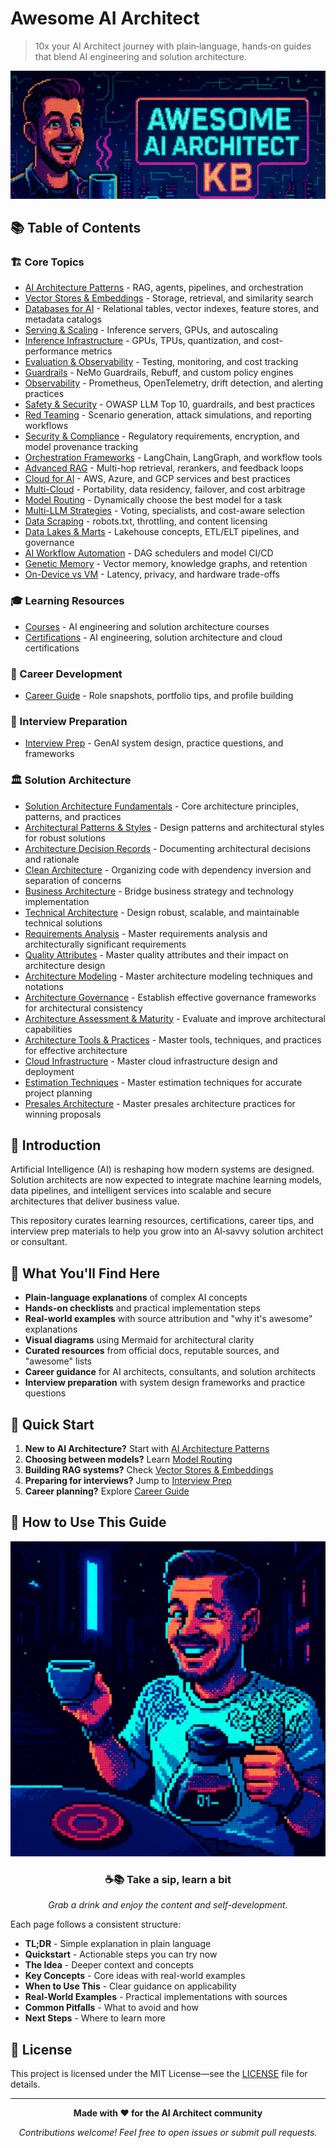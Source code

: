 # Awesome AI Architect

> 10x your AI Architect journey with plain‑language, hands‑on guides that blend AI engineering and solution architecture.

![awesome-ai-architect](img/awesome-ai-architect-kb.png)

## 📚 Table of Contents

### 🏗️ Core Topics
- [AI Architecture Patterns](ai-architecture-topics/ai-architecture-patterns.md) - RAG, agents, pipelines, and orchestration
- [Vector Stores & Embeddings](ai-architecture-topics/vector-stores-and-embeddings.md) - Storage, retrieval, and similarity search
- [Databases for AI](ai-architecture-topics/databases-for-ai.md) - Relational tables, vector indexes, feature stores, and metadata catalogs
- [Serving & Scaling](ai-architecture-topics/serving-and-scaling.md) - Inference servers, GPUs, and autoscaling
- [Inference Infrastructure](ai-architecture-topics/inference-infrastructure.md) - GPUs, TPUs, quantization, and cost-performance metrics
- [Evaluation & Observability](ai-architecture-topics/evaluation-and-observability.md) - Testing, monitoring, and cost tracking
- [Guardrails](ai-architecture-topics/guardrails.md) - NeMo Guardrails, Rebuff, and custom policy engines
- [Observability](ai-architecture-topics/observability.md) - Prometheus, OpenTelemetry, drift detection, and alerting practices
- [Safety & Security](ai-architecture-topics/safety-and-security.md) - OWASP LLM Top 10, guardrails, and best practices
- [Red Teaming](ai-architecture-topics/red-teaming.md) - Scenario generation, attack simulations, and reporting workflows
- [Security & Compliance](ai-architecture-topics/security-compliance.md) - Regulatory requirements, encryption, and model provenance tracking
- [Orchestration Frameworks](ai-architecture-topics/orchestration-frameworks.md) - LangChain, LangGraph, and workflow tools
- [Advanced RAG](ai-architecture-topics/advanced-rag.md) - Multi-hop retrieval, rerankers, and feedback loops
- [Cloud for AI](ai-architecture-topics/cloud-for-ai.md) - AWS, Azure, and GCP services and best practices
- [Multi-Cloud](ai-architecture-topics/multi-cloud.md) - Portability, data residency, failover, and cost arbitrage
- [Model Routing](ai-architecture-topics/model-routing.md) - Dynamically choose the best model for a task
- [Multi-LLM Strategies](ai-architecture-topics/multi-llm.md) - Voting, specialists, and cost-aware selection
- [Data Scraping](ai-architecture-topics/data-scraping.md) - robots.txt, throttling, and content licensing
- [Data Lakes & Marts](ai-architecture-topics/data-lakes-and-marts.md) - Lakehouse concepts, ETL/ELT pipelines, and governance
- [AI Workflow Automation](ai-architecture-topics/ai-workflow-automation.md) - DAG schedulers and model CI/CD
- [Genetic Memory](ai-architecture-topics/genetic-memory.md) - Vector memory, knowledge graphs, and retention
- [On-Device vs VM](ai-architecture-topics/on-device-vs-vm.md) - Latency, privacy, and hardware trade-offs

### 🎓 Learning Resources
- [Courses](courses.md) - AI engineering and solution architecture courses
- [Certifications](certifications.md) - AI engineering, solution architecture and cloud certifications

### 💼 Career Development
- [Career Guide](career.md) - Role snapshots, portfolio tips, and profile building

### 🎯 Interview Preparation
- [Interview Prep](interview-prep.md) - GenAI system design, practice questions, and frameworks

### 🏛️ Solution Architecture
- [Solution Architecture Fundamentals](solution-architecture/solution-architecture-fundamentals.md) - Core architecture principles, patterns, and practices
- [Architectural Patterns & Styles](solution-architecture/architectural-patterns-styles.md) - Design patterns and architectural styles for robust solutions
- [Architecture Decision Records](solution-architecture/architecture-decision-records.md) - Documenting architectural decisions and rationale
- [Clean Architecture](solution-architecture/clean-architecture.md) - Organizing code with dependency inversion and separation of concerns
- [Business Architecture](solution-architecture/business-architecture.md) - Bridge business strategy and technology implementation
- [Technical Architecture](solution-architecture/technical-architecture.md) - Design robust, scalable, and maintainable technical solutions
- [Requirements Analysis](solution-architecture/requirements-analysis.md) - Master requirements analysis and architecturally significant requirements
- [Quality Attributes](solution-architecture/quality-attributes.md) - Master quality attributes and their impact on architecture design
- [Architecture Modeling](solution-architecture/architecture-modeling.md) - Master architecture modeling techniques and notations
- [Architecture Governance](solution-architecture/architecture-governance.md) - Establish effective governance frameworks for architectural consistency
- [Architecture Assessment & Maturity](solution-architecture/architecture-assessment-maturity.md) - Evaluate and improve architectural capabilities
- [Architecture Tools & Practices](solution-architecture/architecture-tools-practices.md) - Master tools, techniques, and practices for effective architecture
- [Cloud Infrastructure](solution-architecture/cloud-infrastructure.md) - Master cloud infrastructure design and deployment
- [Estimation Techniques](solution-architecture/estimation-techniques.md) - Master estimation techniques for accurate project planning
- [Presales Architecture](solution-architecture/presales-architecture.md) - Master presales architecture practices for winning proposals

## 🚀 Introduction

Artificial Intelligence (AI) is reshaping how modern systems are designed. Solution architects are now expected to integrate machine learning models, data pipelines, and intelligent services into scalable and secure architectures that deliver business value.

This repository curates learning resources, certifications, career tips, and interview prep materials to help you grow into an AI‑savvy solution architect or consultant.

## 🎯 What You'll Find Here

- **Plain-language explanations** of complex AI concepts
- **Hands-on checklists** and practical implementation steps
- **Real-world examples** with source attribution and "why it's awesome" explanations
- **Visual diagrams** using Mermaid for architectural clarity
- **Curated resources** from official docs, reputable sources, and "awesome" lists
- **Career guidance** for AI architects, consultants, and solution architects
- **Interview preparation** with system design frameworks and practice questions

## 🚦 Quick Start

1. **New to AI Architecture?** Start with [AI Architecture Patterns](ai-architecture-topics/ai-architecture-patterns.md)
2. **Choosing between models?** Learn [Model Routing](ai-architecture-topics/model-routing.md)
3. **Building RAG systems?** Check [Vector Stores & Embeddings](ai-architecture-topics/vector-stores-and-embeddings.md)
4. **Preparing for interviews?** Jump to [Interview Prep](interview-prep.md)
5. **Career planning?** Explore [Career Guide](career.md)

## 📖 How to Use This Guide

![awesome-ai-architect-welcome.png](img/awesome-ai-architect-welcome.png)

<div align="center">

### ☕📚 Take a sip, learn a bit  
*Grab a drink and enjoy the content and self-development.*

</div>


Each page follows a consistent structure:
- **TL;DR** - Simple explanation in plain language
- **Quickstart** - Actionable steps you can try now
- **The Idea** - Deeper context and concepts
- **Key Concepts** - Core ideas with real-world examples
- **When to Use This** - Clear guidance on applicability
- **Real-World Examples** - Practical implementations with sources
- **Common Pitfalls** - What to avoid and how
- **Next Steps** - Where to learn more

## 📄 License

This project is licensed under the MIT License—see the [LICENSE](LICENSE) file for details.

---

<div align="center">

**Made with ❤️ for the AI Architect community**

*Contributions welcome! Feel free to open issues or submit pull requests.*

</div>


